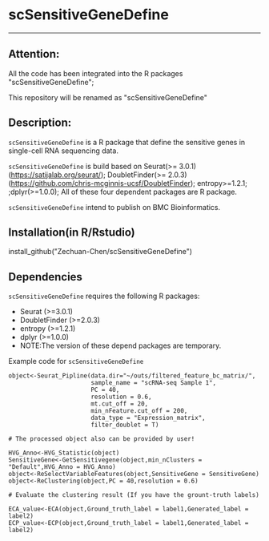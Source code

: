 # scSensitiveGeneDefine

---
## **Attention:** 
All the code has been integrated into the R packages "scSensitiveGeneDefine";

This repository will be renamed as "scSensitiveGeneDefine"

## Description:
`scSensitiveGeneDefine` is a R package that define the sensitive genes in single-cell RNA sequencing data.

`scSensitiveGeneDefine` is build based on Seurat(>= 3.0.1)(https://satijalab.org/seurat/); DoubletFinder(>= 2.0.3)(https://github.com/chris-mcginnis-ucsf/DoubletFinder); entropy>=1.2.1; ;dplyr(>=1.0.0); All of these four dependent packages are R package.

`scSensitiveGeneDefine` intend to publish on BMC Bioinformatics.

## Installation(in R/Rstudio)
install_github("Zechuan-Chen/scSensitiveGeneDefine")

## Dependencies
`scSensitiveGeneDefine` requires the following R packages:

 - Seurat (>=3.0.1)
 - DoubletFinder (>=2.0.3)
 - entropy (>=1.2.1)
 - dplyr (>=1.0.0)
 - NOTE:The version of these depend packages are temporary.

Example code for `scSensitiveGeneDefine`

```
object<-Seurat_Pipline(data.dir="~/outs/filtered_feature_bc_matrix/",
                       sample_name = "scRNA-seq Sample 1",
                       PC = 40,
                       resolution = 0.6,
                       mt.cut_off = 20,
                       min_nFeature.cut_off = 200,
                       data_type = "Expression_matrix",
                       filter_doublet = T)
                       
# The processed object also can be provided by user!

HVG_Anno<-HVG_Statistic(object)
SensitiveGene<-GetSensitivegene(object,min_nClusters = "Default",HVG_Anno = HVG_Anno)
object<-ReSelectVariableFeatures(object,SensitiveGene = SensitiveGene)
object<-ReClustering(object,PC = 40,resolution = 0.6)

# Evaluate the clustering result (If you have the grount-truth labels)

ECA_value<-ECA(object,Ground_truth_label = label1,Generated_label = label2)
ECP_value<-ECP(object,Ground_truth_label = label1,Generated_label = label2)
```




